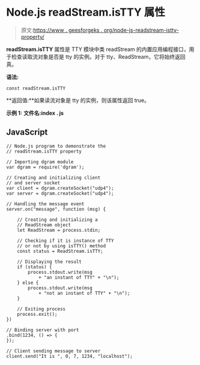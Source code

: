 # Node.js readStream.isTTY 属性

> 原文:[https://www . geesforgeks . org/node-js-readstream-istty-property/](https://www.geeksforgeeks.org/node-js-readstream-istty-property/)

**readStream.isTTY** 属性是 TTY 模块中类 readStream 的内置应用编程接口，用于检查读取流对象是否是 tty 的实例。对于 tty、ReadStream，它将始终返回真。

**语法:**

```
const readStream.isTTY
```

**返回值:**如果读流对象是 tty 的实例，则该属性返回 true。

**示例 1:** **文件名:index . js**

## JavaScript

```
// Node.js program to demonstrate the
// readStream.isTTY property

// Importing dgram module
var dgram = require('dgram');

// Creating and initializing client
// and server socket
var client = dgram.createSocket("udp4");
var server = dgram.createSocket("udp4");

// Handling the message event
server.on("message", function (msg) {

    // Creating and initializing a
    // ReadStream object
    let ReadStream = process.stdin;

    // Checking if it is instance of TTY
    // or not by using isTTY() method
    const status = ReadStream.isTTY;

    // Displaying the result
    if (status) {
        process.stdout.write(msg
            + "an instant of TTY" + "\n");
    } else {
        process.stdout.write(msg
            + "not an instant of TTY" + "\n");
    }

    // Exiting process
    process.exit();
})

// Binding server with port
.bind(1234, () => {
});

// Client sending message to server
client.send("It is ", 0, 7, 1234, "localhost");
```